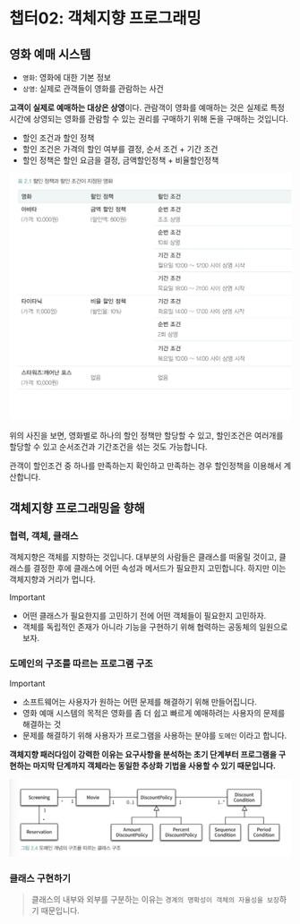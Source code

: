 # 챕터02: 객체지향 프로그래밍

## 영화 예매 시스템

- `영화`: 영화에 대한 기본 정보
- `상영`: 실제로 관객들이 영화를 관람하는 사건

**고객이 실제로 예매하는 대상은 상영**이다. 관람객이 영화를 예매하는 것은 실제로 특정 시간에 상영되는 영화를 관람할 수 있는 권리를 구매하기 위해 돈을 구매하는 것입니다.

- 할인 조건과 할인 정책
- 할인 조건은 가격의 할인 여부를 결정, 순서 조건 + 기간 조건
- 할인 정책은 할인 요금을 결정, 금액할인정책 + 비율할인정책

![](./images/image1.png)

위의 사진을 보면, 영화별로 하나의 할인 정책만 할당할 수 있고, 할인조건은 여러개를 할당할 수 있고 순서조건과 기간조건을 섞는 것도 가능합니다.

관객이 할인조건 중 하나를 만족하는지 확인하고 만족하는 경우 할인정책을 이용해서 계산합니다.

## 객체지향 프로그래밍을 향해

### 협력, 객체, 클래스

객체지향은 객체를 지향하는 것입니다. 대부분의 사람들은 클래스를 떠올릴 것이고, 클래스를 결정한 후에 클래스에 어떤 속성과 메서드가 필요한지 고민합니다. 하지만 이는 객체지향과 거리가 멉니다.

> [!IMPORTANT]
>
> - 어떤 클래스가 필요한지를 고민하기 전에 어떤 객체들이 필요한지 고민하자.
> - 객체를 독립적인 존재가 아니라 기능을 구현하기 위해 협력하는 공동체의 일원으로 보자.

### 도메인의 구조를 따르는 프로그램 구조

> [!IMPORTANT]
>
> - 소프트웨어는 사용자가 원하는 어떤 문제를 해결하기 위해 만들어집니다.
> - 영화 예매 시스템의 목적은 영화를 좀 더 쉽고 빠르게 예매하려는 사용자의 문제를 해결하는 것
> - 문제를 해결하기 위해 사용자가 프로그램을 사용하는 분야를 `도메인` 이라고 합니다.

**객체지향 패러다임이 강력한 이유는 요구사항을 분석하는 초기 단계부터 프로그램을 구현하는 마지막 단계까지 객체라는 동일한 추상화 기법을 사용할 수 있기 때문입니다.**

![](./images/image2.png)

### 클래스 구현하기

> 클래스의 내부와 외부를 구분하는 이유는 `경계의 명확성이 객체의 자율성을 보장`하기 때문입니다.